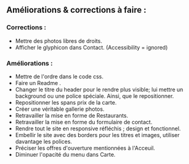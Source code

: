 ## Améliorations & corrections à faire :


### **Corrections** :

* Mettre des photos libres de droits.
* Afficher le glyphicon dans Contact. (Accessibility = ignored)

### **Améliorations** :

* Mettre de l'ordre dans le code css.
* Faire un Readme .
* Changer le titre du header pour le rendre plus visible; lui mettre un background ou une police spéciale. Ainsi, que le repositionner.
* Repositionner les spans prix de la carte.
* Créer une véritable gallerie photos.
* Retravailler la mise en forme de Restaurants.
* Retravailler la mise en forme du formulaire de contact.
* Rendre tout le site en responsive réfléchis ; design et fonctionnel.
* Embellir le site avec des borders pour les titres et images, utiliser davantage les polices.
* Préciser les offres d'ouverture mentionnées à l'Acceuil.
* Diminuer l'opacité du menu dans Carte.
